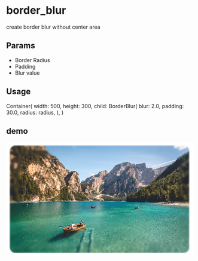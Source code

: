 # border_blur

create border blur without center area

## Params
 - Border Radius
 - Padding
 - Blur value
## Usage

Container(
    width: 500,
    height: 300,
    child: BorderBlur(
        blur: 2.0,
        padding: 30.0,
        radius: radius,
    ),
)

## demo

<img src="https://github.com/vucaoit/border_blur/blob/main/image/demo.png" alt="border blur" width="500" style="object-fit: contain;">

